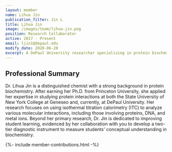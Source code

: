 ```yaml
---
layout: member
name: Lihua Jin
publication_filter: Jin L
title: Lihua Jin
image: /images/team/lihua-jin.png
position: Research Collaborator
active: 2017 - Present
email: ljin1@depaul.edu
modify_date: 2020-06-20
excerpt: A DePaul University researcher specializing in protein biochemistry and molecular interactions, who also collaborates on chemistry education research to improve student conceptual understanding.
---
```


## Professional Summary

<div class="card bg-light mb-3">
<div class="card-body">
<p class="card-text">
Dr. Lihua Jin is a distinguished chemist with a strong background in protein biochemistry. After earning her Ph.D. from Princeton University, she applied her expertise in studying protein interactions at both the State University of New York College at Geneseo and, currently, at DePaul University. Her research focuses on using isothermal titration calorimetry (ITC) to analyze various molecular interactions, including those involving proteins, DNA, and metal ions. Beyond her primary research, Dr. Jin is dedicated to improving student learning, evidenced by her collaboration with you to develop a two-tier diagnostic instrument to measure students' conceptual understanding in biochemistry.
</p>
</div>
</div>

{%- include member-contributions.html -%}